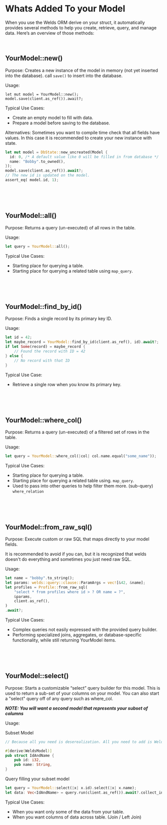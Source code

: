 # Whats Added To your Model

When you use the Welds ORM derive on your struct, it automatically provides several methods to help you create, retrieve, query, and manage data. Here’s an overview of those methods:

<br/>

## YourModel::new()
Purpose: Creates a new instance of the model in memory (not yet inserted into the database).
call `save()` to insert into the database.

Usage:
```
let mut model = YourModel::new();
model.save(client.as_ref()).await?;
```

Typical Use Cases:
- Create an empty model to fill with data.
- Prepare a model before saving to the database.

Alternatives:
Sometimes you want to compile time check that all fields have values. In this case it is recommended to create your new instance with state.
```rust
let mut model = DbState::new_uncreated(Model {
  id: 0, /* A default value like 0 will be filled in from database */
  name: "Bobby".to_owned(),
});
model.save(client.as_ref()).await?;
// The new id is updated on the model.
assert_eq( model.id, 1);
```


<br/>
<br/>
<br/>

## YourModel::all()

Purpose: Returns a query (un-executed) of all rows in the table.

Usage:
```rust
let query = YourModel::all();
```
Typical Use Cases:
- Starting place for querying a table.
- Starting place for querying a related table using `map_query`.

<br/>
<br/>
<br/>

## YourModel::find_by_id()

Purpose: Finds a single record by its primary key ID.

Usage:
```rust
let id = 42;
let maybe_record = YourModel::find_by_id(client.as_ref(), id).await?;
if let Some(record) = maybe_record {
    // Found the record with ID = 42
} else {
    // No record with that ID
}
```

Typical Use Case:
- Retrieve a single row when you know its primary key.


<br/>
<br/>
<br/>

## YourModel::where_col()

Purpose: Returns a query (un-executed) of a filtered set of rows in the table.

Usage:
```rust
let query = YourModel::where_col(|col| col.name.equal("some_name"));
```

Typical Use Cases:
- Starting place for querying a table.
- Starting place for querying a related table using. `map_query`.
- Used to pass into other queries to help filter them more. (sub-query) `where_relation`

<br/>
<br/>
<br/>


## YourModel::from_raw_sql()

Purpose: Execute custom or raw SQL that maps directly to your model fields.

It is recommended to avoid if you can, but it is recognized that welds doesn't do everything and sometimes you just need raw SQL.

Usage:
```rust
let name = "bobby".to_string();
let params: welds::query::clause::ParamArgs = vec![&42, &name];
let profiles = Profile::from_raw_sql(
    "select * from profiles where id > ? OR name = ?",
    &params,
    client.as_ref(),
)
.await?;
```

Typical Use Cases:
- Complex queries not easily expressed with the provided query builder.
- Performing specialized joins, aggregates, or database-specific functionality, while still returning YourModel items.


<br/>
<br/>
<br/>


## YourModel::select()

Purpose: Starts a customizable “select” query builder for this model.
This is used to return a sub-set of your columns on your model. You can also start a "select" query off of any query such as where_col.

***NOTE: You will want a second model that represents your subset of columns***

Usage:

Subset Model
```rust
// Because all you need is deserealization. All you need to add is WeldsModel

#[derive(WeldsModel)]
pub struct IdAndName {
    pub id: i32,
    pub name: String,
}
```

Query filling your subset model
```rust
let query = YourModel::select(|x| x.id).select(|x| x.name);
let data: Vec<IdAndName> = query.run(client.as_ref()).await?.collect_into()?;
```

Typical Use Cases:
- When you want only some of the data from your table.
- When you want columns of data across table. (Join / Left Join)

